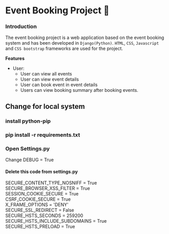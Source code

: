 # Event Booking Project   :ticket:

### Introduction
The event booking project is a web application based on the event booking system and has been developed in `Django(Python)`. `HTML`, `CSS`, `Javascript` and `CSS bootstrap` frameworks are used for the project. 

**Features** 
* User:
    - User can view all events
    - User can view event details
    - User can book event in event details
    - Users can view booking summary after booking events.

## Change for local system 
### install python-pip
### pip install -r requirements.txt
### Open Settings.py
Change DEBUG = True<br>
#### Delete this code from settings.py
SECURE_CONTENT_TYPE_NOSNIFF = True<br>
SECURE_BROWSER_XSS_FILTER = True<br>
SESSION_COOKIE_SECURE = True<br>
CSRF_COOKIE_SECURE = True<br>
X_FRAME_OPTIONS = 'DENY'<br>
SECURE_SSL_REDIRECT = False<br>
SECURE_HSTS_SECONDS = 259200<br>
SECURE_HSTS_INCLUDE_SUBDOMAINS = True<br> 
SECURE_HSTS_PRELOAD = True<br>
